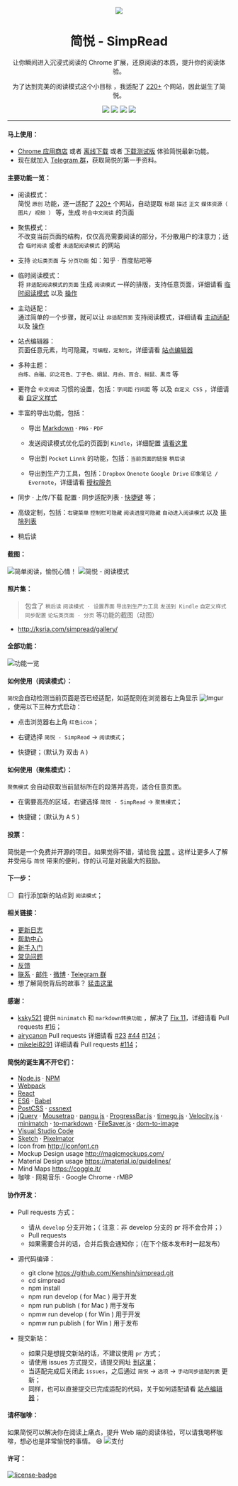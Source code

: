 <p align="center"><img src="http://ojec5ddd5.bkt.clouddn.com/logo%20bigger.png" /></p>
<h1 align="center">简悦 - SimpRead</h1>
<p align="center">让你瞬间进入沉浸式阅读的 Chrome 扩展，还原阅读的本质，提升你的阅读体验。</p>
<p align="center">为了达到完美的阅读模式这个小目标 ，我适配了 <a target="_blank" href="https://github.com/kenshin/simpread/wiki/适配站点列表">220+</a> 个网站，因此诞生了简悦。</p>
<p align="center">
   <a href="https://github.com/kenshin/simpread/releases"><img src="https://img.shields.io/badge/lastest_version-1.0.5-blue.svg"></a>
   <a target="_blank" href="http://ksria.com/simpread"><img src="https://img.shields.io/badge/website-_simpread.ksria.com-1DBA90.svg"></a>
   <a target="_blank" href="https://chrome.google.com/webstore/detail/%E7%AE%80%E6%82%A6-simpread/ijllcpnolfcooahcekpamkbidhejabll"><img src="https://img.shields.io/badge/download-_chrome_webstore-brightgreen.svg"></a>
   <a href="http://ksria.com/simpread/crx/1.0.5/simpread.crx"><img src="https://img.shields.io/badge/download-_crx-brightgreen.svg"></a>

</p>

***

#### 马上使用：
* [Chrome 应用商店](https://chrome.google.com/webstore/detail/%E7%AE%80%E6%82%A6-simpread/ijllcpnolfcooahcekpamkbidhejabll) 或者 [离线下载](http://ksria.com/simpread/crx/1.0.5/simpread.crx) 或者 [下载测试版](https://github.com/Kenshin/simpread/wiki/%E5%85%A5%E9%97%A8%E6%8C%87%E5%8D%97%EF%BC%88-%E6%93%8D%E4%BD%9C%E6%8C%87%E5%BC%95-%EF%BC%89#%E6%B5%8B%E8%AF%95%E7%89%88%E9%80%9A%E9%81%93) 体验简悦最新功能。
* 现在就加入 [Telegram 群](https://t.me/simpread)，获取简悦的第一手资料。

#### 主要功能一览：
- 阅读模式：  
  简悦 `原创` 功能，逐一适配了 [220+](https://github.com/kenshin/simpread/wiki/适配站点列表) 个网站，自动提取 `标题` `描述` `正文` `媒体资源（ 图片/ 视频 ）` 等，生成 `符合中文阅读` 的页面

- 聚焦模式：  
  不改变当前页面的结构，仅仅高亮需要阅读的部分，不分散用户的注意力；适合 `临时阅读` 或者 `未适配阅读模式` 的网站

- 支持 `论坛类页面` 与 `分页功能` 如：知乎 · 百度贴吧等

- 临时阅读模式：  
  将 `非适配阅读模式的页面` 生成 `阅读模式` 一样的排版，支持任意页面，详细请看 [临时阅读模式](https://github.com/kenshin/simpread/wiki/临时阅读模式) 以及 [操作](http://ksria.com/simpread/welcome/version_1.0.5.html#temp-read-mode)

- 主动适配：  
  通过简单的一个步骤，就可以让 `非适配页面` 支持阅读模式，详细请看 [主动适配](https://github.com/kenshin/simpread/wiki/主动适配阅读模式) 以及 [操作](http://ksria.com/simpread/welcome/version_1.0.5.html#mate-read-mode)

- 站点编辑器：  
  页面任意元素，均可隐藏，`可编程，定制化`，详细请看 [站点编辑器](https://github.com/kenshin/simpread/wiki/站点编辑器)

- 多种主题：  
  `白练、白磁、卯之花色、丁子色、娟鼠、月白、百合、紺鼠、黒鸢` 等

- 更符合 `中文阅读` 习惯的设置，包括：`字间距` `行间距` 等 以及 `自定义 CSS` ，详细请看 [自定义样式](https://github.com/Kenshin/simpread/wiki/自定义样式)

- 丰富的导出功能，包括：

  - 导出 [Markdown](https://github.com/Kenshin/simpread#感谢) · `PNG` · `PDF`

  - 发送阅读模式优化后的页面到 `Kindle`，详细配置 [请看这里](https://github.com/Kenshin/simpread/wiki/发送到-Kindle)

  - 导出到 `Pocket` `Linnk` 的功能，包括：`当前页面的链接` `稍后读`

  - 导出到生产力工具，包括：`Dropbox` `Onenote` `Google Drive` `印象笔记 / Evernote`，详细请看 [授权服务](https://github.com/Kenshin/simpread/wiki/授权服务)

- 同步 · 上传/下载 配置 · 同步适配列表 · [快捷键](https://github.com/kenshin/simpread/wiki/faq#快捷键) 等；

- 高级定制，包括：`右键菜单` `控制栏可隐藏` `阅读进度可隐藏` `自动进入阅读模式` 以及 [排除列表](https://github.com/kenshin/simpread/wiki/faq#排除列表)

- 稍后读

#### 截图：
![简单阅读，愉悦心情！](http://ojec5ddd5.bkt.clouddn.com/visual%20effect.jpg)
![简悦 - 阅读模式](http://ojec5ddd5.bkt.clouddn.com/read%20mode.png)  

#### 照片集：
> 包含了 `稍后读` `阅读模式 · 设置界面` `导出到生产力工具` `发送到 Kindle` `自定义样式` `同步配置` `论坛类页面 · 分页` 等功能的截图（动图）

* <http://ksria.com/simpread/gallery/>

#### 全部功能：
![功能一览](http://ojec5ddd5.bkt.clouddn.com/feature%201.0.5.png)

#### 如何使用（阅读模式）：

`简悦`会自动检测当前页面是否已经适配，如适配则在浏览器右上角显示 ![Imgur](http://i.imgur.com/dyROEBi.png) ，使用以下三种方式启动：

- 点击浏览器右上角 `红色icon`；

- 右键选择 `简悦 - SimpRead` → `阅读模式`；

- 快捷键；（默认为 双击 <kbd>A</kbd> )


#### 如何使用（聚焦模式）：
`聚焦模式` 会自动获取当前鼠标所在的段落并高亮，适合任意页面。

- 在需要高亮的区域，右键选择 `简悦 - SimpRead` → `聚焦模式`；

- 快捷键；（默认为 <kbd>A</kbd> <kbd>S</kbd> )

#### 投票：
简悦是一个免费并开源的项目。如果觉得不错，请给我 [投票](https://chrome.google.com/webstore/detail/%E7%AE%80%E6%82%A6-simpread/ijllcpnolfcooahcekpamkbidhejabll/reviews) 。这样让更多人了解并受用与 `简悦` 带来的便利，你的认可是对我最大的鼓励。

#### 下一步：
- [ ] 自行添加新的站点到 `阅读模式`；  

#### 相关链接：
* [更新日志](http://ksria.com/simpread/changelog.html)
* [帮助中心](https://github.com/kenshin/simpread/wiki)
* [新手入门](https://github.com/kenshin/simpread/wiki/入门指南（-操作指引-）)
* [常见问题](https://github.com/kenshin/simpread/wiki/faq)
* [反馈](https://github.com/kenshin/simpread/issues)
* [联系](http://kenshin.wang) · [邮件](kenshin@ksria.com) · [微博](http://weibo.com/23784148) · [Telegram 群](https://t.me/simpread)
* 想了解简悦背后的故事？ [猛击这里](https://sspai.com/post/39491)

#### 感谢：
- [ksky521](https://github.com/ksky521) 提供 `minimatch` 和 `markdown转换功能` ，解决了 [Fix 11](https://github.com/kenshin/simpread/issues/11)，详细请看 Pull requests [#16](https://github.com/kenshin/simpread/pull/16)；
- [airycanon](https://github.com/airycanon) Pull requests 详细请看 [#23](https://github.com/kenshin/simpread/pull/23) [#44](https://github.com/kenshin/simpread/pull/44) [#124](https://github.com/kenshin/simpread/pull/124)；
- [mikelei8291](https://github.com/mikelei8291) 详细请看 Pull requests [#114](https://github.com/kenshin/simpread/pull/114)；

#### 简悦的诞生离不开它们：
- [Node.js](https://nodejs.org/) · [NPM](https://www.npmjs.com)
- [Webpack](https://webpack.github.io/)
- [React](https://facebook.github.io/react)
- [ES6](http://es6-features.org/) · [Babel](https://babeljs.io)
- [PostCSS](http://postcss.org/) · [cssnext](http://cssnext.io/)
- [jQuery](https://jquery.com/) · [Mousetrap](https://craig.is/killing/mice) · [pangu.js](https://github.com/vinta/pangu.js) · [ProgressBar.js](https://kimmobrunfeldt.github.io/progressbar.js/) · [timego.js](http://timeago.org/) · [Velocity.js](http://velocityjs.org/) · [minimatch](https://github.com/isaacs/minimatch) · [to-markdown](https://github.com/domchristie/to-markdown) · [FileSaver.js](https://github.com/eligrey/FileSaver.js) · [dom-to-image](https://github.com/tsayen/dom-to-image)
- [Visual Studio Code](https://code.visualstudio.com/)
- [Sketch](https://www.sketchapp.com/) · [Pixelmator](http://www.pixelmator.com/)
- Icon from <http://iconfont.cn>
- Mockup Design usage <http://magicmockups.com/>
- Material Design usage <https://material.io/guidelines/>
- Mind Maps <https://coggle.it/>
- 咖啡 · 网易音乐 · Google Chrome · rMBP

#### 协作开发：
- Pull requests 方式：
  * 请从 `develop` 分支开始；（ 注意：非 develop 分支的 pr 将不会合并；）
  * Pull requests
  * 如果需要合并的话，合并后我会通知你；（在下个版本发布时一起发布）

- 源代码编译：
  * git clone https://github.com/Kenshin/simpread.git
  * cd simpread
  * npm install
  * npm run develop ( for Mac ) 用于开发
  * npm run publish ( for Mac ) 用于发布
  * npmw run develop ( for Win ) 用于开发
  * npmw run publish ( for Win ) 用于发布

- 提交新站：
  * 如果只是想提交新站的话，不建议使用 `pr` 方式；
  * 请使用 issues 方式提交，请提交网址 [到这里](https://github.com/kenshin/simpread/labels/new%20site)；
  * 当适配完成后关闭此 `issues`，之后通过 `简悦` → `选项` → `手动同步适配列表` 更新；
  * 同样，也可以直接提交已完成适配的代码，关于如何适配请看 [站点编辑器](https://github.com/kenshin/simpread/wiki/站点编辑器)；

#### 请杯咖啡：
如果简悦可以解决你在阅读上痛点，提升 Web 端的阅读体验，可以请我喝杯咖啡，想必也是非常愉悦的事情。 :smile:
![支付](http://ksria.qiniudn.com/zhifu_m.png?eee)

#### 许可：
[![license-badge]][license-link]

<!-- Link -->
[www-badge]:        https://img.shields.io/badge/website-_simpread.ksria.com-1DBA90.svg
[www-link]:         http://ksria.com/simpread
[version-badge]:    https://img.shields.io/badge/lastest_version-1.0.5-blue.svg
[version-link]:     https://github.com/kenshin/simpread/releases
[chrome-badge]:     https://img.shields.io/badge/download-_chrome_webstore-brightgreen.svg
[chrome-link]:      https://chrome.google.com/webstore/detail/%E7%AE%80%E6%82%A6-simpread/ijllcpnolfcooahcekpamkbidhejabll
[offline-badge]:    https://img.shields.io/badge/download-_crx-brightgreen.svg
[offline-link]:     http://ksria.com/simpread/crx/1.0.5/simpread.crx
[license-badge]:    https://img.shields.io/github/license/mashape/apistatus.svg
[license-link]:     https://opensource.org/licenses/MIT

